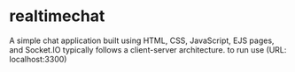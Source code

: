 # realtimechat
A simple chat application built using HTML, CSS, JavaScript, EJS pages, and Socket.IO typically follows a client-server architecture.
to run use (URL: localhost:3300)
